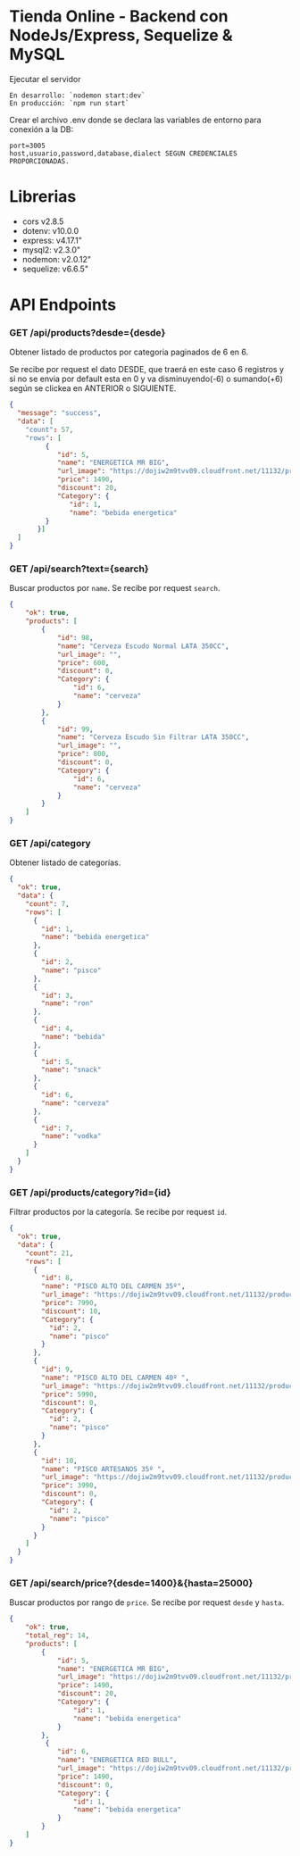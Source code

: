 # Tienda Online - Backend con NodeJs/Express, Sequelize & MySQL
Ejecutar el servidor

```
En desarrollo: `nodemon start:dev`
En producción: `npm run start`
```

Crear el archivo .env donde se declara las variables de entorno para conexión a la DB:

```
port=3005
host,usuario,password,database,dialect SEGUN CREDENCIALES PROPORCIONADAS.
```

# Librerias
- cors v2.8.5
- dotenv: v10.0.0
- express: v4.17.1"
- mysql2: v2.3.0"
- nodemon: v2.0.12"
- sequelize: v6.6.5"

# API Endpoints

### GET /api/products?desde={desde}

Obtener listado de productos por categoria paginados de 6 en 6.

Se recibe por request el dato DESDE, que traerá en este caso 6 registros y si no se envia
por default esta en 0 y va disminuyendo(-6) o sumando(+6) según se clickea en ANTERIOR o SIGUIENTE.
```json
{
  "message": "success",
  "data": [
    "count": 57,
    "rows": [
         {
            "id": 5,
            "name": "ENERGETICA MR BIG",
            "url_image": "https://dojiw2m9tvv09.cloudfront.net/11132/product/misterbig3308256.jpg",
            "price": 1490,
            "discount": 20,
            "Category": {
               "id": 1,
               "name": "bebida energetica"
         }
       }] 
  ]
}
```

### GET /api/search?text={search}

Buscar productos por `name`.
Se recibe por request `search`.
```json
{
    "ok": true,
    "products": [
        {
            "id": 98,
            "name": "Cerveza Escudo Normal LATA 350CC",
            "url_image": "",
            "price": 600,
            "discount": 0,
            "Category": {
                "id": 6,
                "name": "cerveza"
            }
        },
        {
            "id": 99,
            "name": "Cerveza Escudo Sin Filtrar LATA 350CC",
            "url_image": "",
            "price": 800,
            "discount": 0,
            "Category": {
                "id": 6,
                "name": "cerveza"
            }
        }
    ]
}
```

### GET /api/category

Obtener listado de categorías.
```json
{
  "ok": true,
  "data": {
    "count": 7,
    "rows": [
      {
        "id": 1,
        "name": "bebida energetica"
      },
      {
        "id": 2,
        "name": "pisco"
      },
      {
        "id": 3,
        "name": "ron"
      },
      {
        "id": 4,
        "name": "bebida"
      },
      {
        "id": 5,
        "name": "snack"
      },
      {
        "id": 6,
        "name": "cerveza"
      },
      {
        "id": 7,
        "name": "vodka"
      }
    ]
  }
}
```

### GET /api/products/category?id={id}

Filtrar productos por la categoría.
Se recibe por request `id`.
```json
{
  "ok": true,
  "data": {
    "count": 21,
    "rows": [
      {
        "id": 8,
        "name": "PISCO ALTO DEL CARMEN 35º",
        "url_image": "https://dojiw2m9tvv09.cloudfront.net/11132/product/alto8532.jpg",
        "price": 7990,
        "discount": 10,
        "Category": {
          "id": 2,
          "name": "pisco"
        }
      },
      {
        "id": 9,
        "name": "PISCO ALTO DEL CARMEN 40º ",
        "url_image": "https://dojiw2m9tvv09.cloudfront.net/11132/product/alto408581.jpg",
        "price": 5990,
        "discount": 0,
        "Category": {
          "id": 2,
          "name": "pisco"
        }
      },
      {
        "id": 10,
        "name": "PISCO ARTESANOS 35º ",
        "url_image": "https://dojiw2m9tvv09.cloudfront.net/11132/product/artesanos8818.jpg",
        "price": 3990,
        "discount": 0,
        "Category": {
          "id": 2,
          "name": "pisco"
        }
      }
    ]
  }
}
```

### GET /api/search/price?{desde=1400}&{hasta=25000}

Buscar productos por rango de `price`.
Se recibe por request `desde` y `hasta`.
```json
{
    "ok": true,
    "total_reg": 14,
    "products": [
        {
            "id": 5,
            "name": "ENERGETICA MR BIG",
            "url_image": "https://dojiw2m9tvv09.cloudfront.net/11132/product/misterbig3308256.jpg",
            "price": 1490,
            "discount": 20,
            "Category": {
                "id": 1,
                "name": "bebida energetica"
            }
        },
         {
            "id": 6,
            "name": "ENERGETICA RED BULL",
            "url_image": "https://dojiw2m9tvv09.cloudfront.net/11132/product/redbull8381.jpg",
            "price": 1490,
            "discount": 0,
            "Category": {
                "id": 1,
                "name": "bebida energetica"
            }
        }
    ]
}
```
